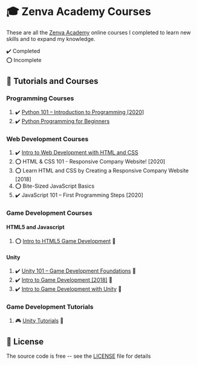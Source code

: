 # :mortar_board: Zenva Academy Courses

These are all the [Zenva Academy][zenva] online courses I completed to learn new skills and to expand my knowledge.

:heavy_check_mark: Completed  
:o: Incomplete

## :beginner: Tutorials and Courses

### Programming Courses

1. :heavy_check_mark: [Python 101 – Introduction to Programming [2020]](python-101-introduction-to-programming/)
2. :heavy_check_mark: [Python Programming for Beginners](python-programming-for-beginners/)

### Web Development Courses

1. :heavy_check_mark: [Intro to Web Development with HTML and CSS](intro-web-development-with-html-css/)
2. :o: HTML & CSS 101 - Responsive Company Website! [2020]
3. :o: Learn HTML and CSS by Creating a Responsive Company Website [2018]
4. :o: Bite-Sized JavaScript Basics
5. :heavy_check_mark: JavaScript 101 – First Programming Steps [2020]

### Game Development Courses

#### HTML5 and Javascript

1. :o: [Intro to HTML5 Game Development](https://github.com/learning-game-development/learning-javascript-game-development/tree/master/intro-to-html5-game-development) :rocket:

#### Unity

1. :heavy_check_mark: [Unity 101 – Game Development Foundations](https://github.com/learning-game-development/learning-unity-game-development/tree/master/Zenva-GameDev-Academy-Unity-Courses) :rocket:
2. :heavy_check_mark: [Intro to Game Development [2018]](https://github.com/learning-game-development/learning-unity-game-development/tree/master/Zenva-GameDev-Academy-Unity-Courses) :rocket:
3. :heavy_check_mark: [Intro to Game Development with Unity](https://github.com/learning-game-development/learning-unity-game-development/tree/master/Zenva-GameDev-Academy-Unity-Courses) :rocket:

### Game Development Tutorials

1. :video_game: [Unity Tutorials](https://github.com/learning-game-development/learning-unity-game-development/tree/master/Zenva-GameDev-Academy-Unity-Tutorials) :rocket:

## :page_with_curl: License

The source code is free -- see the [LICENSE](LICENSE) file for details

[zenva]: https://academy.zenva.com/
